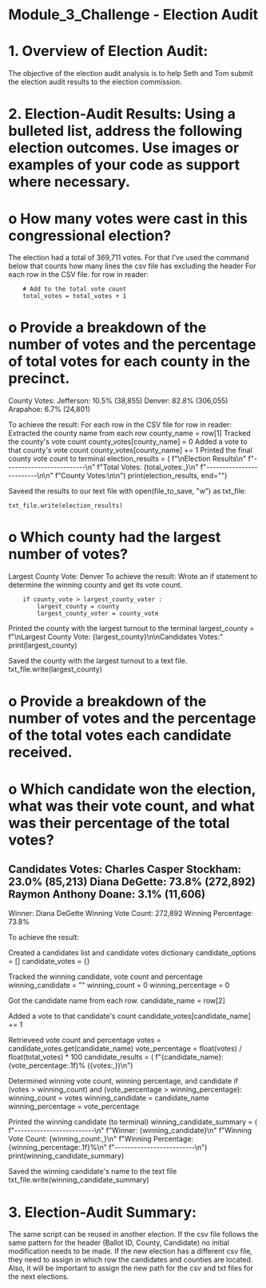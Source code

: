 # Module_3_Challenge - Election Audit

# 1.	Overview of Election Audit: 
The objective of the election audit analysis is to help Seth and Tom submit the election audit results to the election commission.

# 2.	Election-Audit Results: Using a bulleted list, address the following election outcomes. Use images or examples of your code as support where necessary.

# o	How many votes were cast in this congressional election?
The election had a total of 369,711 votes.
For that I’ve used the command below that counts how many lines the csv file has excluding the header
For each row in the CSV file.
    for row in reader:
    
        # Add to the total vote count
        total_votes = total_votes + 1

# o	Provide a breakdown of the number of votes and the percentage of total votes for each county in the precinct.

County Votes:
Jefferson: 10.5% (38,855)
Denver: 82.8% (306,055)
Arapahoe: 6.7% (24,801)

To achieve the result:
For each row in the CSV file
    for row in reader:
Extracted the county name from each row
        county_name = row[1]
Tracked the county's vote count
            county_votes[county_name] = 0 
Added a vote to that county's vote count
        county_votes[county_name] += 1
Printed the final county vote count to terminal
    election_results = (
        f"\nElection Results\n"
        f"-------------------------\n"
        f"Total Votes: {total_votes:,}\n"
        f"-------------------------\n\n"
        f"County Votes:\n\n")
    print(election_results, end="")

Saveed the results to our text file
with open(file_to_save, "w") as txt_file:
   
    txt_file.write(election_results)


# o	Which county had the largest number of votes?

Largest County Vote: Denver
To achieve the result:
Wrote an if statement to determine the winning county and get its vote count.

        if county_vote > largest_county_voter :
            largest_county = county
            largest_county_voter = county_vote

Printed the county with the largest turnout to the terminal
    largest_county = f"\nLargest County Vote: {largest_county}\n\nCandidates Votes:"
    print(largest_county)

Saved the county with the largest turnout to a text file.
    txt_file.write(largest_county)

# o	Provide a breakdown of the number of votes and the percentage of the total votes each candidate received.
# o	Which candidate won the election, what was their vote count, and what was their percentage of the total votes?

Candidates Votes:
Charles Casper Stockham: 23.0% (85,213)
Diana DeGette: 73.8% (272,892)
Raymon Anthony Doane: 3.1% (11,606)
-------------------------
Winner: Diana DeGette
Winning Vote Count: 272,892
Winning Percentage: 73.8%


To achieve the result:

Created a candidates list and candidate votes dictionary
candidate_options = []
candidate_votes = {}

Tracked the winning candidate, vote count and percentage
winning_candidate = ""
winning_count = 0
winning_percentage = 0

Got the candidate name from each row.
candidate_name = row[2]

Added a vote to that candidate's count
candidate_votes[candidate_name] += 1

Retrieveed vote count and percentage
        votes = candidate_votes.get(candidate_name)
        vote_percentage = float(votes) / float(total_votes) * 100
        candidate_results = (
            f"{candidate_name}: {vote_percentage:.1f}% ({votes:,})\n")

 Determined winning vote count, winning percentage, and candidate
        if (votes > winning_count) and (vote_percentage > winning_percentage):
            winning_count = votes
            winning_candidate = candidate_name
            winning_percentage = vote_percentage


Printed the winning candidate (to terminal)
    winning_candidate_summary = (
        f"-------------------------\n"
        f"Winner: {winning_candidate}\n"
        f"Winning Vote Count: {winning_count:,}\n"
        f"Winning Percentage: {winning_percentage:.1f}%\n"
        f"-------------------------\n")
    print(winning_candidate_summary)


Saved the winning candidate's name to the text file
    txt_file.write(winning_candidate_summary)

# 3.	Election-Audit Summary: 
The same script can be reused in another election. If the csv file follows the same pattern for the header (Ballot ID, County, Candidate) no initial modification needs to be made.
If the new election has a different csv file, they need to assign in which row the candidates and counties are located.
Also, it will be important to assign the new path for the csv and txt files for the next elections.
